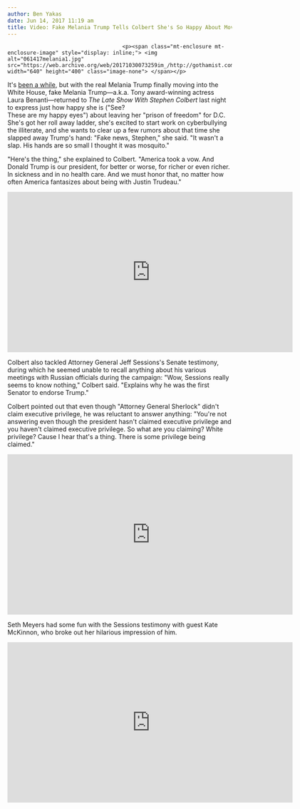```yaml
---
author: Ben Yakas
date: Jun 14, 2017 11:19 am
title: Video: Fake Melania Trump Tells Colbert She's So Happy About Moving To White House
---
```


	
										<p><span class="mt-enclosure mt-enclosure-image" style="display: inline;"> <img alt="061417melania1.jpg" src="https://web.archive.org/web/20171030073259im_/http://gothamist.com/attachments/byakas/061417melania1.jpg" width="640" height="400" class="image-none"> </span></p>

<p>It&apos;s <a href="https://web.archive.org/web/20171030073259/http://gothamist.com/2016/10/19/melania_trump_colbert.php">been a while</a>, but with the real Melania Trump finally moving into the White House, fake Melania Trump&#x2014;a.k.a. Tony award-winning actress Laura Benanti&#x2014;returned to <em>The Late Show With Stephen Colbert</em> last night to express just how happy she is (&quot;See?<br>
 These are my happy eyes&quot;) about leaving her &quot;prison of freedom&quot; for D.C. She&apos;s got her roll away ladder, she&apos;s excited to start work on cyberbullying the illiterate, and she wants to clear up a few rumors about that time she slapped away Trump&apos;s hand: &quot;Fake news, Stephen,&quot; she said. &quot;It wasn&apos;t a slap. His hands are so small I thought it was mosquito.&quot;</p>

<p>&quot;Here&apos;s the thing,&quot; she explained to Colbert. &quot;America took a vow. And Donald Trump is our president, for better or worse, for richer or even richer. In sickness and in no health care. And we must honor that, no matter how often America fantasizes about being with Justin Trudeau.&quot;</p>

<p><iframe width="640" height="360" src="https://web.archive.org/web/20171030073259if_/https://www.youtube.com/embed/h01Z2LLtw7U" frameborder="0" allowfullscreen></iframe></p>

<p>Colbert also tackled Attorney General Jeff Sessions&apos;s Senate testimony, during which he seemed unable to recall anything about his various meetings with Russian officials during the campaign: &quot;Wow, Sessions really seems to know nothing,&quot; Colbert said. &quot;Explains why he was the first Senator to endorse Trump.&quot;</p>

<p>Colbert pointed out that even though &quot;Attorney General Sherlock&quot; didn&apos;t claim executive privilege, he was reluctant to answer anything: &quot;You&apos;re not answering even though the president hasn&apos;t claimed executive privilege and you haven&apos;t claimed executive privilege. So what are you claiming? White privilege? Cause I hear that&apos;s a thing. There is some privilege being claimed.&quot;</p>

<p><iframe width="640" height="360" src="https://web.archive.org/web/20171030073259if_/https://www.youtube.com/embed/QK6L1F695fY" frameborder="0" allowfullscreen></iframe></p>

<p>Seth Meyers had some fun with the Sessions testimony with guest Kate McKinnon, who broke out her hilarious impression of him.</p>

<p><iframe width="640" height="360" src="https://web.archive.org/web/20171030073259if_/https://www.youtube.com/embed/JQY3pEmIEh4" frameborder="0" allowfullscreen></iframe></p>					
										
									
				
